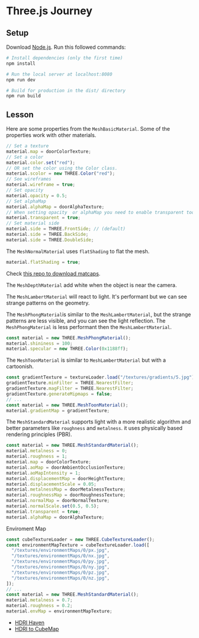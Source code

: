 # Three.js Journey

## Setup

Download [Node.js](https://nodejs.org/en/download/).
Run this followed commands:

```bash
# Install dependencies (only the first time)
npm install

# Run the local server at localhost:8080
npm run dev

# Build for production in the dist/ directory
npm run build
```

## Lesson

Here are some properties from the `MeshBasicMaterial`. Some of the properties work with other materials.

```javascript
// Set a texture
material.map = doorColorTexture;
// Set a color
material.color.set("red");
// OR set the color using the Color class.
material.scolor = new THREE.Color("red");
// See wireframes
material.wireframe = true;
// Set opacity
material.opacity = 0.5;
// Set alphaMap
material.alphaMap = doorAlphaTexture;
// When setting opacity  or alphaMap you need to enable transparent too
material.transparent = true;
// Set material side
material.side = THREE.FrontSide; // (default)
material.side = THREE.BackSide;
material.side = THREE.DoubleSide;
```

The `MeshNormalMaterial` uses `flatShading` to flat the mesh.

```javascript
material.flatShading = true;
```

Check [this repo to download matcaps](https://github.com/nidorx/matcaps).

The `MeshDepthMaterial` add white when the object is near the camera.

The `MeshLambertMaterial` will react to light. It's performant but we can see strange patterns on the geometry.

The `MeshPhongMaterial`is similar to the `MeshLambertMaterial`, but the strange patterns are less visible, and you can see the light reflection.
The `MeshPhongMaterial` is less performant then the `MeshLambertMaterial`.

```javascript
const material = new THREE.MeshPhongMaterial();
material.shininess = 100;
material.specular = new THREE.Color(0x1188ff);
```

The `MeshToonMaterial` is similar to `MeshLambertMaterial` but with a cartoonish.

```javascript
const gradientTexture = textureLoader.load("/textures/gradients/5.jpg");
gradientTexture.minFilter = THREE.NearestFilter;
gradientTexture.magFilter = THREE.NearestFilter;
gradientTexture.generateMipmaps = false;
// ...
const material = new THREE.MeshToonMaterial();
material.gradientMap = gradientTexture;
```

The `MeshStandardMaterial` supports light with a more realistic algorithm and better parameters like `roughness` and `metalness`. it uses physically based rendering principles (PBR).

```javascript
const material = new THREE.MeshStandardMaterial();
material.metalness = 0;
material.roughness = 1;
material.map = doorColorTexture;
material.aoMap = doorAmbientOcclusionTexture;
material.aoMapIntensity = 1;
material.displacementMap = doorHeightTexture;
material.displacementScale = 0.05;
material.metalnessMap = doorMetalnessTexture;
material.roughnessMap = doorRoughnessTexture;
material.normalMap = doorNormalTexture;
material.normalScale.set(0.5, 0.5);
material.transparent = true;
material.alphaMap = doorAlphaTexture;
```

Enviroment Map

```javascript
const cubeTextureLoader = new THREE.CubeTextureLoader();
const environmentMapTexture = cubeTextureLoader.load([
  "/textures/environmentMaps/0/px.jpg",
  "/textures/environmentMaps/0/nx.jpg",
  "/textures/environmentMaps/0/py.jpg",
  "/textures/environmentMaps/0/ny.jpg",
  "/textures/environmentMaps/0/pz.jpg",
  "/textures/environmentMaps/0/nz.jpg",
]);
// ...
const material = new THREE.MeshStandardMaterial();
material.metalness = 0.7;
material.roughness = 0.2;
material.envMap = environmentMapTexture;
```

- [HDRI Haven](https://hdrihaven.com/)
- [HDRI to CubeMap](https://matheowis.github.io/HDRI-to-CubeMap/)

